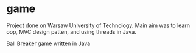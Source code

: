 game
====
Project done on Warsaw University of Technology.
Main aim was to learn oop, MVC design patten, and using threads in Java.

Ball Breaker game written in Java
